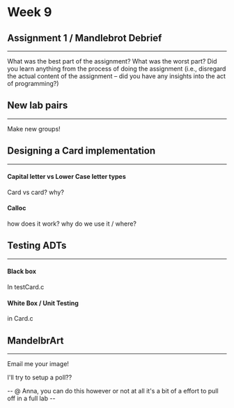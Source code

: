 # Week 9

## Assignment 1 / Mandlebrot Debrief
---

What was the best part of the assignment? What was the worst part? Did you learn anything from the process of doing the assignment (i.e., disregard the actual content of the assignment – did you have any insights into the act of programming?)

## New lab pairs
---

Make new groups! 

## Designing a Card implementation
---

#### Capital letter vs Lower Case letter types
Card vs card?
why? 

#### Calloc
how does it work?
why do we use it / where?

## Testing ADTs
---

#### Black box

In testCard.c

#### White Box / Unit Testing

in Card.c

## MandelbrArt
---

Email me your image!

I'll try to setup a poll??

-- @ Anna, you can do this however or not at all it's a bit of a effort to pull off in a full lab --

